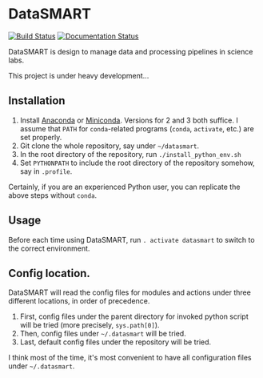 # DataSMART

[![Build Status](https://travis-ci.org/leelabcnbc/datasmart.svg?branch=master)](https://travis-ci.org/leelabcnbc/datasmart) [![Documentation Status](http://readthedocs.org/projects/datasmart/badge/?version=latest)](http://datasmart.readthedocs.org/en/latest/?badge=latest)

DataSMART is design to manage data and processing pipelines in science labs.

This project is under heavy development...

## Installation

1. Install [Anaconda](https://anaconda.org/) or [Miniconda](http://conda.pydata.org/miniconda.html).
   Versions for 2 and 3 both suffice.
   I assume that `PATH` for `conda`-related programs (`conda`, `activate`, etc.) are set properly.
2. Git clone the whole repository, say under `~/datasmart`.
3. In the root directory of the repository, run `./install_python_env.sh`
4. Set `PYTHONPATH` to include the root directory of the repository somehow, say in `.profile`.

Certainly, if you are an experienced Python user, you can replicate the above steps without `conda`.

## Usage

Before each time using DataSMART, run `. activate datasmart` to switch to the correct environment.

## Config location.

DataSMART will read the config files for modules and actions under three different locations, in order of precedence.

1. First, config files under the parent directory for invoked python script will be tried
   (more precisely, `sys.path[0]`).
2. Then, config files under `~/.datasmart` will be tried.
3. Last, default config files under the repository will be tried.

I think most of the time, it's most convenient to have all configuration files under `~/.datasmart`.